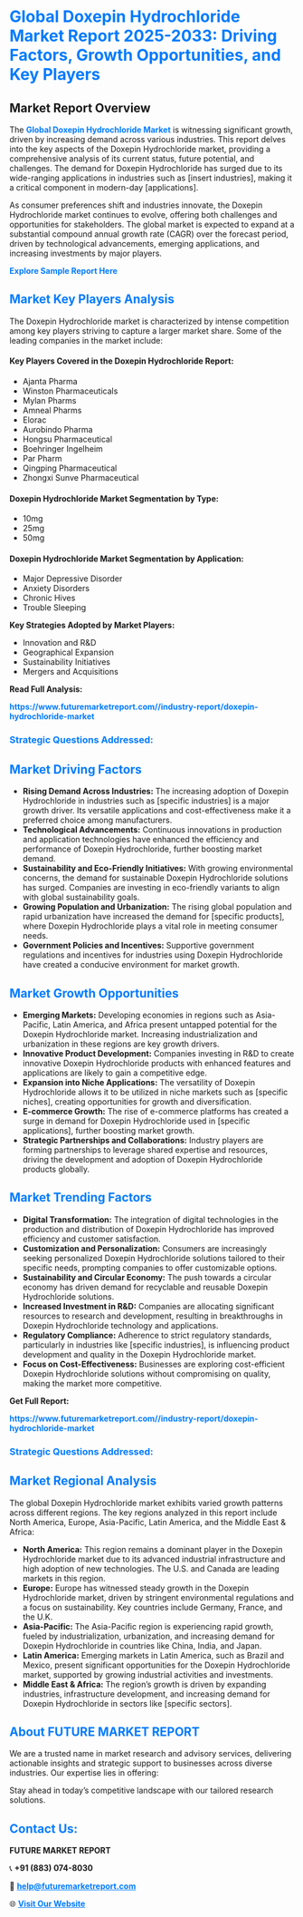 <h1 style="color: #007BFF;">Global Doxepin Hydrochloride Market Report 2025-2033: Driving Factors, Growth Opportunities, and Key Players</h1>

<section id="overview">
<h2>Market Report Overview</h2>
<p>The <a href="https://www.futuremarketreport.com//industry-report/doxepin-hydrochloride-market" style="color: #007BFF; text-decoration: none;"><strong>Global Doxepin Hydrochloride Market</strong></a> is witnessing significant growth, driven by increasing demand across various industries. This report delves into the key aspects of the Doxepin Hydrochloride market, providing a comprehensive analysis of its current status, future potential, and challenges. The demand for Doxepin Hydrochloride has surged due to its wide-ranging applications in industries such as [insert industries], making it a critical component in modern-day [applications].</p>
<p>As consumer preferences shift and industries innovate, the Doxepin Hydrochloride market continues to evolve, offering both challenges and opportunities for stakeholders. The global market is expected to expand at a substantial compound annual growth rate (CAGR) over the forecast period, driven by technological advancements, emerging applications, and increasing investments by major players.</p>
</section>

<section id="overview">
<p><a href="https://www.futuremarketreport.com//request-sample/reportId=77391" style="color: #007BFF; text-decoration: none;"><strong>Explore Sample Report Here</strong></a></p>
</section>

<section id="key-players">
<h2 style="color: #007BFF;">Market Key Players Analysis</h2>
<p>The Doxepin Hydrochloride market is characterized by intense competition among key players striving to capture a larger market share. Some of the leading companies in the market include:</p>
<h4>Key Players Covered in the Doxepin Hydrochloride Report:</h4>
<ul><li>Ajanta Pharma</li><li>Winston Pharmaceuticals</li><li>Mylan Pharms</li><li>Amneal Pharms</li><li>Elorac</li><li>Aurobindo Pharma</li><li>Hongsu Pharmaceutical</li><li>Boehringer Ingelheim</li><li>Par Pharm</li><li>Qingping Pharmaceutical</li><li>Zhongxi Sunve Pharmaceutical</li></ul>
<h4>Doxepin Hydrochloride Market Segmentation by Type:</h4>
<ul><li>10mg</li><li>25mg</li><li>50mg</li></ul>

<h4>Doxepin Hydrochloride Market Segmentation by Application:</h4>
<ul><li>Major Depressive Disorder</li><li>Anxiety Disorders</li><li>Chronic Hives</li><li>Trouble Sleeping</li></ul>
<p><strong>Key Strategies Adopted by Market Players:</strong></p>
<ul>
<li>Innovation and R&D</li>
<li>Geographical Expansion</li>
<li>Sustainability Initiatives</li>
<li>Mergers and Acquisitions</li>
</ul>
</section>

<section>
<p><strong>Read Full Analysis: </strong></p><a href="https://www.futuremarketreport.com//industry-report/doxepin-hydrochloride-market" style="color: #007BFF; text-decoration: none;"><strong>https://www.futuremarketreport.com//industry-report/doxepin-hydrochloride-market</strong></a>
<h3 style="color: #007BFF;">Strategic Questions Addressed:</h3>
</section>

<section id="driving-factors">
<h2 style="color: #007BFF;">Market Driving Factors</h2>
<ul>
<li><strong>Rising Demand Across Industries:</strong> The increasing adoption of Doxepin Hydrochloride in industries such as [specific industries] is a major growth driver. Its versatile applications and cost-effectiveness make it a preferred choice among manufacturers.</li>
<li><strong>Technological Advancements:</strong> Continuous innovations in production and application technologies have enhanced the efficiency and performance of Doxepin Hydrochloride, further boosting market demand.</li>
<li><strong>Sustainability and Eco-Friendly Initiatives:</strong> With growing environmental concerns, the demand for sustainable Doxepin Hydrochloride solutions has surged. Companies are investing in eco-friendly variants to align with global sustainability goals.</li>
<li><strong>Growing Population and Urbanization:</strong> The rising global population and rapid urbanization have increased the demand for [specific products], where Doxepin Hydrochloride plays a vital role in meeting consumer needs.</li>
<li><strong>Government Policies and Incentives:</strong> Supportive government regulations and incentives for industries using Doxepin Hydrochloride have created a conducive environment for market growth.</li>
</ul>
</section>

<section id="growth-opportunities">
<h2 style="color: #007BFF;">Market Growth Opportunities</h2>
<ul>
<li><strong>Emerging Markets:</strong> Developing economies in regions such as Asia-Pacific, Latin America, and Africa present untapped potential for the Doxepin Hydrochloride market. Increasing industrialization and urbanization in these regions are key growth drivers.</li>
<li><strong>Innovative Product Development:</strong> Companies investing in R&D to create innovative Doxepin Hydrochloride products with enhanced features and applications are likely to gain a competitive edge.</li>
<li><strong>Expansion into Niche Applications:</strong> The versatility of Doxepin Hydrochloride allows it to be utilized in niche markets such as [specific niches], creating opportunities for growth and diversification.</li>
<li><strong>E-commerce Growth:</strong> The rise of e-commerce platforms has created a surge in demand for Doxepin Hydrochloride used in [specific applications], further boosting market growth.</li>
<li><strong>Strategic Partnerships and Collaborations:</strong> Industry players are forming partnerships to leverage shared expertise and resources, driving the development and adoption of Doxepin Hydrochloride products globally.</li>
</ul>
</section>

<section id="trending-factors">
<h2 style="color: #007BFF;">Market Trending Factors</h2>
<ul>
<li><strong>Digital Transformation:</strong> The integration of digital technologies in the production and distribution of Doxepin Hydrochloride has improved efficiency and customer satisfaction.</li>
<li><strong>Customization and Personalization:</strong> Consumers are increasingly seeking personalized Doxepin Hydrochloride solutions tailored to their specific needs, prompting companies to offer customizable options.</li>
<li><strong>Sustainability and Circular Economy:</strong> The push towards a circular economy has driven demand for recyclable and reusable Doxepin Hydrochloride solutions.</li>
<li><strong>Increased Investment in R&D:</strong> Companies are allocating significant resources to research and development, resulting in breakthroughs in Doxepin Hydrochloride technology and applications.</li>
<li><strong>Regulatory Compliance:</strong> Adherence to strict regulatory standards, particularly in industries like [specific industries], is influencing product development and quality in the Doxepin Hydrochloride market.</li>
<li><strong>Focus on Cost-Effectiveness:</strong> Businesses are exploring cost-efficient Doxepin Hydrochloride solutions without compromising on quality, making the market more competitive.</li>
</ul>
</section>

<section>
<p><strong>Get Full Report: </strong></p><a href="https://www.futuremarketreport.com//industry-report/doxepin-hydrochloride-market" style="color: #007BFF; text-decoration: none;"><strong>https://www.futuremarketreport.com//industry-report/doxepin-hydrochloride-market</strong></a>
<h3 style="color: #007BFF;">Strategic Questions Addressed:</h3>
</section>


<section id="regional-analysis">
<h2 style="color: #007BFF;">Market Regional Analysis</h2>
<p>The global Doxepin Hydrochloride market exhibits varied growth patterns across different regions. The key regions analyzed in this report include North America, Europe, Asia-Pacific, Latin America, and the Middle East & Africa:</p>
<ul>
<li><strong>North America:</strong> This region remains a dominant player in the Doxepin Hydrochloride market due to its advanced industrial infrastructure and high adoption of new technologies. The U.S. and Canada are leading markets in this region.</li>
<li><strong>Europe:</strong> Europe has witnessed steady growth in the Doxepin Hydrochloride market, driven by stringent environmental regulations and a focus on sustainability. Key countries include Germany, France, and the U.K.</li>
<li><strong>Asia-Pacific:</strong> The Asia-Pacific region is experiencing rapid growth, fueled by industrialization, urbanization, and increasing demand for Doxepin Hydrochloride in countries like China, India, and Japan.</li>
<li><strong>Latin America:</strong> Emerging markets in Latin America, such as Brazil and Mexico, present significant opportunities for the Doxepin Hydrochloride market, supported by growing industrial activities and investments.</li>
<li><strong>Middle East & Africa:</strong> The region’s growth is driven by expanding industries, infrastructure development, and increasing demand for Doxepin Hydrochloride in sectors like [specific sectors].</li>
</ul>
</section>

<footer>
<h2 style="color: #007BFF;">About FUTURE MARKET REPORT</h2>
<p>We are a trusted name in market research and advisory services, delivering actionable insights and strategic support to businesses across diverse industries. Our expertise lies in offering:</p>

<p>Stay ahead in today’s competitive landscape with our tailored research solutions.</p>

<h2 style="color: #007BFF;">Contact Us:</h2>
<p><strong>FUTURE MARKET REPORT</strong></p>
<p>📞 <strong>+91 (883) 074-8030</strong></p>
<p>📧 <strong><a href="mailto:help@futuremarketreport.com" style="color: #007BFF;">help@futuremarketreport.com</a></strong></p>
<p>🌐 <strong><a href="https://www.futuremarketreport.com/" style="color: #007BFF;">Visit Our Website</a></strong></p>
</footer>